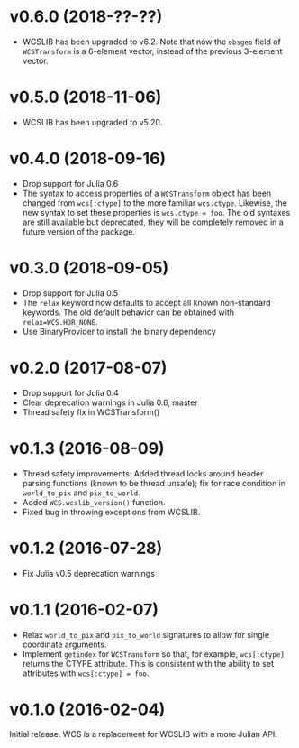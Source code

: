 v0.6.0 (2018-??-??)
===================

- WCSLIB has been upgraded to v6.2. Note that now the `obsgeo` field of
  `WCSTransform` is a 6-element vector, instead of the previous 3-element
  vector.

v0.5.0 (2018-11-06)
===================

- WCSLIB has been upgraded to v5.20.

v0.4.0 (2018-09-16)
===================

- Drop support for Julia 0.6
- The syntax to access properties of a `WCSTransform` object has been changed
  from `wcs[:ctype]` to the more familiar `wcs.ctype`.  Likewise, the new syntax
  to set these properties is `wcs.ctype = foo`.  The old syntaxes are still
  available but deprecated, they will be completely removed in a future version
  of the package.

v0.3.0 (2018-09-05)
===================

- Drop support for Julia 0.5
- The `relax` keyword now defaults to accept all known non-standard keywords.
  The old default behavior can be obtained with `relax=WCS.HDR_NONE`.
- Use BinaryProvider to install the binary dependency

v0.2.0 (2017-08-07)
===================

- Drop support for Julia 0.4
- Clear deprecation warnings in Julia 0.6, master
- Thread safety fix in WCSTransform()

v0.1.3 (2016-08-09)
===================

- Thread safety improvements: Added thread locks around header parsing
  functions (known to be thread unsafe); fix for race condition in
  `world_to_pix` and `pix_to_world`.
- Added `WCS.wcslib_version()` function.
- Fixed bug in throwing exceptions from WCSLIB.

v0.1.2 (2016-07-28)
===================

- Fix Julia v0.5 deprecation warnings

v0.1.1 (2016-02-07)
===================

- Relax `world_to_pix` and `pix_to_world` signatures to allow
  for single coordinate arguments.
- Implement `getindex` for `WCSTransform` so that, for example,
  `wcs[:ctype]` returns the CTYPE attribute. This is consistent
  with the ability to set attributes with `wcs[:ctype] = foo`.

v0.1.0 (2016-02-04)
===================

Initial release. WCS is a replacement for WCSLIB with a more
Julian API.
